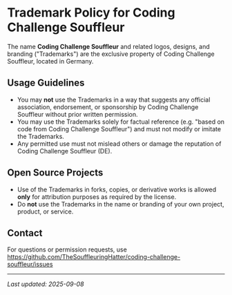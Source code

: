 # Trademark Policy for Coding Challenge Souffleur

The name **Coding Challenge Souffleur** and related logos, designs, and branding ("Trademarks")
are the exclusive property of Coding Challenge Souffleur, located in Germany.

## Usage Guidelines

- You may **not** use the Trademarks in a way that suggests any official association, endorsement,
  or sponsorship by Coding Challenge Souffleur without prior written permission.
- You may use the Trademarks solely for factual reference (e.g. "based on code from
  Coding Challenge Souffleur") and must not modify or imitate the Trademarks.
- Any permitted use must not mislead others or damage the reputation of
  Coding Challenge Souffleur (DE).

## Open Source Projects

- Use of the Trademarks in forks, copies, or derivative works is allowed **only** for attribution
  purposes as required by the license.
- Do **not** use the Trademarks in the name or branding of your own project, product, or service.

## Contact

For questions or permission requests, use
https://github.com/TheSouffleuringHatter/coding-challenge-souffleur/issues

---

_Last updated: 2025-09-08_

